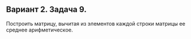 ## Вариант 2. Задача 9.

Построить матрицу, вычитая из элементов каждой строки матрицы ее среднее арифметическое. 